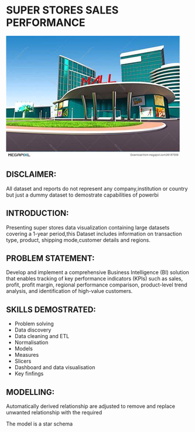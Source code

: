 # SUPER STORES SALES PERFORMANCE

![](mall3.jpg)

## DISCLAIMER:
All dataset and reports do not represent any company,institution or country but just a dummy dataset to demostrate capabilities of powerbi

## INTRODUCTION:
 Presenting super stores data visualization containing large datasets covering a 1-year period,this Dataset includes information on transaction type, product, shipping mode,customer details and regions.

 ## PROBLEM STATEMENT:
 Develop and implement a comprehensive Business Intelligence (BI) solution that enables tracking of key performance indicators (KPIs) such as sales, profit, profit margin, regional performance comparison, product-level trend analysis, and identification of high-value customers.

## SKILLS DEMOSTRATED:
- Problem solving
- Data discovery
- Data cleaning and ETL
- Normalisation
- Models
- Measures
- Slicers
- Dashboard and data visualisation
- Key finfings

## MODELLING:
  Automatically derived relationship are adjusted to remove and replace unwanted relationship with the required
  
  The model is a star schema











